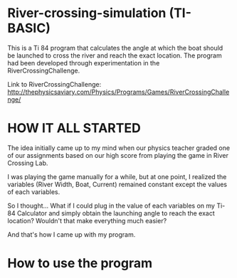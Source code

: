 # River-crossing-simulation (TI-BASIC)
This is a Ti 84 program that calculates the angle at which the boat should be launched to cross the river and reach the exact location.
The program had been developed through experimentation in the RiverCrossingChallenge.

Link to RiverCrossingChallenge: http://thephysicsaviary.com/Physics/Programs/Games/RiverCrossingChallenge/




# HOW IT ALL STARTED 
The idea initially came up to my mind when our physics teacher graded one of our assignments based on our high score from playing the game in River Crossing Lab.

I was playing the game manually for a while, but at one point, I realized the variables (River Width, Boat, Current) remained constant except the values of each variables.

So I thought...
What if I could plug in the value of each variables on my Ti-84 Calculator and simply obtain the launching angle to reach the exact location?
Wouldn't that make everything much easier?

And that's how I came up with my program.


# How to use the program
